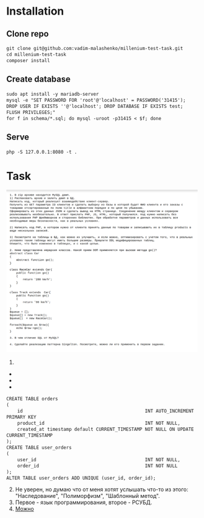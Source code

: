 # Installation

## Clone repo
```
git clone git@github.com:vadim-malashenko/millenium-test-task.git
cd millenium-test-task
composer install
```
## Create database
```
sudo apt install -y mariadb-server
mysql -e "SET PASSWORD FOR 'root'@'localhost' = PASSWORD('31415'); DROP USER IF EXISTS ''@'localhost'; DROP DATABASE IF EXISTS test; FLUSH PRIVILEGES;"
for f in schema/*.sql; do mysql -uroot -p31415 < $f; done
```
## Serve
```
php -S 127.0.0.1:8080 -t .
```
# Task
![Task](https://raw.githubusercontent.com/vadim-malashenko/millenium-test-task/main/task.png)

1.
  -
  -
  -
  ```
  CREATE TABLE orders
  (
      id                                             INT AUTO_INCREMENT PRIMARY KEY
      product_id                                     INT NOT NULL,
      created_at timestamp default CURRENT_TIMESTAMP NOT NULL ON UPDATE CURRENT_TIMESTAMP
  );
  CREATE TABLE user_orders
  (
      user_id                                        INT NOT NULL,
      order_id                                       INT NOT NULL
  );
  ALTER TABLE user_orders ADD UNIQUE (user_id, order_id);
 ```
2. Не уверен, но думаю что от меня хотят услышать что-то из этого: "Наследование", "Полиморфизм", "Шаблонный метод".
3. Первое - язык программирования, второе - РСУБД.
5. [Можно](https://github.com/vadim-malashenko/millenium-test-task/blob/main/src/App.php#L11)
